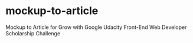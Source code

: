 # mockup-to-article
Mockup to Article for Grow with Google Udacity Front-End Web Developer Scholarship Challenge
